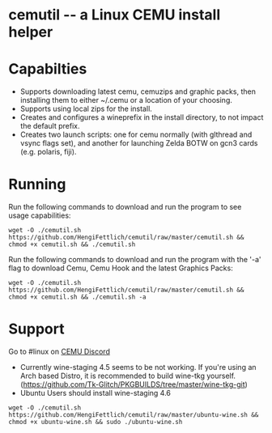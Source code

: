 cemutil -- a Linux CEMU install helper
===============================================================

Capabilties
===============================================================
 - Supports downloading latest cemu, cemuzips and graphic packs, then installing them to either ~/.cemu or a location of your choosing.
 - Supports using local zips for the install.
 - Creates and configures a wineprefix in the install directory, to not impact the default prefix.
 - Creates two launch scripts: one for cemu normally (with glthread and vsync flags set), and another for launching Zelda BOTW on gcn3 cards (e.g. polaris, fiji).

Running
===============================================================
Run the following commands to download and run the program to see usage capabilities:
```
wget -O ./cemutil.sh https://github.com/HengiFettlich/cemutil/raw/master/cemutil.sh && chmod +x cemutil.sh && ./cemutil.sh
```

Run the following commands to download and run the program with the '-a' flag to download Cemu, Cemu Hook and the latest Graphics Packs:
```
wget -O ./cemutil.sh https://github.com/HengiFettlich/cemutil/raw/master/cemutil.sh && chmod +x cemutil.sh && ./cemutil.sh -a
```

Support
===============================================================
Go to #linux on [CEMU Discord](https://discord.gg/5psYsup)
 - Currently wine-staging 4.5 seems to be not working. If you're using an Arch based Distro, it is recommended to build wine-tkg yourself.(https://github.com/Tk-Glitch/PKGBUILDS/tree/master/wine-tkg-git)
 - Ubuntu Users should install wine-staging 4.6
```
wget -O ./cemutil.sh https://github.com/HengiFettlich/cemutil/raw/master/ubuntu-wine.sh && chmod +x ubuntu-wine.sh && sudo ./ubuntu-wine.sh
```
 
 
